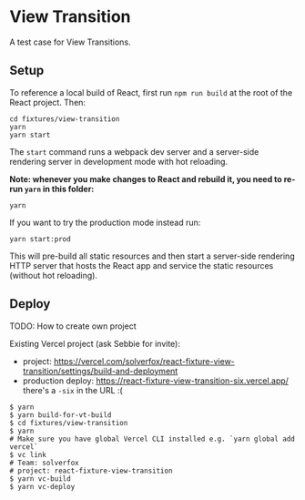 # View Transition

A test case for View Transitions.

## Setup

To reference a local build of React, first run `npm run build` at the root
of the React project. Then:

```
cd fixtures/view-transition
yarn
yarn start
```

The `start` command runs a webpack dev server and a server-side rendering server in development mode with hot reloading.

**Note: whenever you make changes to React and rebuild it, you need to re-run `yarn` in this folder:**

```
yarn
```

If you want to try the production mode instead run:

```
yarn start:prod
```

This will pre-build all static resources and then start a server-side rendering HTTP server that hosts the React app and service the static resources (without hot reloading).

## Deploy

TODO: How to create own project

Existing Vercel project (ask Sebbie for invite):
- project: https://vercel.com/solverfox/react-fixture-view-transition/settings/build-and-deployment
- production deploy: https://react-fixture-view-transition-six.vercel.app/ there's a `-six` in the URL :(

```console
$ yarn
$ yarn build-for-vt-build
$ cd fixtures/view-transition
$ yarn
# Make sure you have global Vercel CLI installed e.g. `yarn global add vercel`
$ vc link
# Team: solverfox
# project: react-fixture-view-transition
$ yarn vc-build
$ yarn vc-deploy
```

